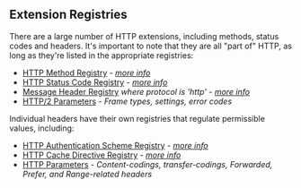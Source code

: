 
## Extension Registries

There are a large number of HTTP extensions, including methods, status codes and headers. It's important to note that they are all "part of" HTTP, as long as they're listed in the appropriate registries:

* [HTTP Method Registry](http://www.iana.org/assignments/http-methods/) - _[more info](/specs/rfc7231.html#method.registry)_
* [HTTP Status Code Registry](http://www.iana.org/assignments/http-status-codes/) - _[more info](/specs/rfc7231.html#status.code.registry)_
* [Message Header Registry](http://www.iana.org/assignments/message-headers/) *where protocol is 'http'* - _[more info](http://tools.ietf.org/html/rfc3864)_
* [HTTP/2 Parameters](http://www.iana.org/assignments/http2-parameters/http2-parameters.xhtml) - *Frame types, settings, error codes*

Individual headers have their own registries that regulate permissible values, including:

* [HTTP Authentication Scheme Registry](http://www.iana.org/assignments/http-authschemes/) - _[more info](/specs/rfc7235.html#authentication.scheme.registry)_
* [HTTP Cache Directive Registry](http://www.iana.org/assignments/http-cache-directives/) - _[more info](/specs/rfc7234.html#cache.directive.registry)_
* [HTTP Parameters](http://www.iana.org/assignments/http-parameters/) - *Content-codings, transfer-codings, Forwarded, Prefer, and Range-related headers*

